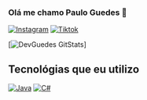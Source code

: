 ### Olá me chamo Paulo Guedes 👋 
[![Instagram](https://img.shields.io/badge/Instagram-E4405F?style=for-the-badge&logo=instagram&logoColor=white)](https://www.instagram.com/eu.guedesdev)
[![Tiktok](https://img.shields.io/badge/TikTok-000000?style=for-the-badge&logo=tiktok&logoColor=white)](https://www.instagram.com/eu.guedesdev)

[![DevGuedes GitStats](https://github-readme-stats.vercel.app/api/top-langs/?username=eohashzinXD&theme=blue-green)]

## Tecnológias que eu utilizo
[![Java](https://img.shields.io/badge/Java-ED8B00?style=for-the-badge&logo=openjdk&logoColor=white)](https://www.instagram.com/eu.guedesdev)
[![C#](https://img.shields.io/badge/C%23-239120?style=for-the-badge&logo=c-sharp&logoColor=white)](https://www.instagram.com/eu.guedesdev)
